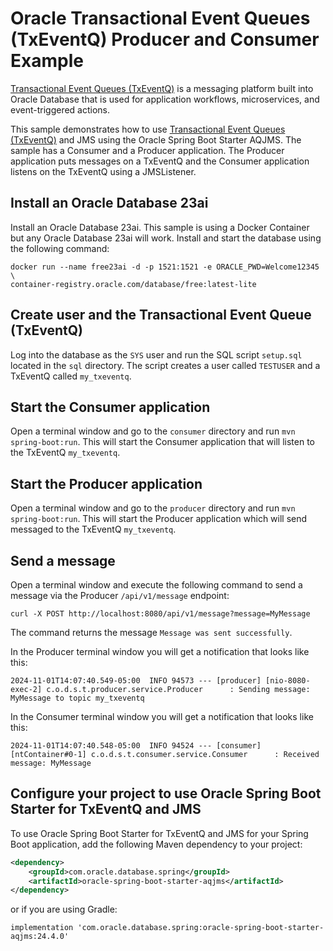 # Oracle Transactional Event Queues (TxEventQ) Producer and Consumer Example

[Transactional Event Queues (TxEventQ)](https://docs.oracle.com/en/database/oracle/oracle-database/23/adque/aq-introduction.html) is a messaging platform built into Oracle Database that is used for application workflows, microservices, and event-triggered actions.

This sample demonstrates how to use [Transactional Event Queues (TxEventQ)](https://docs.oracle.com/en/database/oracle/oracle-database/23/adque/aq-introduction.html) and JMS using the Oracle Spring Boot Starter AQJMS. The sample has a Consumer and a Producer application. The Producer application puts messages on a TxEventQ and the Consumer application listens on the TxEventQ using a JMSListener.

## Install an Oracle Database 23ai

Install an Oracle Database 23ai. This sample is using a Docker Container but any Oracle Database 23ai will work. Install and start the database using the following command:

```shell
docker run --name free23ai -d -p 1521:1521 -e ORACLE_PWD=Welcome12345 \
container-registry.oracle.com/database/free:latest-lite
```

## Create user and the Transactional Event Queue (TxEventQ)

Log into the database as the `SYS` user and run the SQL script `setup.sql` located in the `sql` directory. The script creates a user called `TESTUSER` and a TxEventQ called `my_txeventq`.

## Start the Consumer application

Open a terminal window and go to the `consumer` directory and run `mvn spring-boot:run`. This will start the Consumer application that will listen to the TxEventQ `my_txeventq`.

## Start the Producer application

Open a terminal window and go to the `producer` directory and run `mvn spring-boot:run`. This will start the Producer application which will send messaged to the TxEventQ `my_txeventq`.

## Send a message

Open a terminal window and execute the following command to send a message via the Producer `/api/v1/message` endpoint:

```shell
curl -X POST http://localhost:8080/api/v1/message?message=MyMessage
```

The command returns the message `Message was sent successfully`.

In the Producer terminal window you will get a notification that looks like this:

```log
2024-11-01T14:07:40.549-05:00  INFO 94573 --- [producer] [nio-8080-exec-2] c.o.d.s.t.producer.service.Producer      : Sending message: MyMessage to topic my_txeventq
```

In the Consumer terminal window you will get a notification that looks like this:

```log
2024-11-01T14:07:40.548-05:00  INFO 94524 --- [consumer] [ntContainer#0-1] c.o.d.s.t.consumer.service.Consumer      : Received message: MyMessage
```

## Configure your project to use Oracle Spring Boot Starter for TxEventQ and JMS

To use Oracle Spring Boot Starter for TxEventQ and JMS for your Spring Boot application, add the following Maven dependency to your project:

```xml
<dependency>
    <groupId>com.oracle.database.spring</groupId>
    <artifactId>oracle-spring-boot-starter-aqjms</artifactId>
</dependency>
```

or if you are using Gradle:

```text
implementation 'com.oracle.database.spring:oracle-spring-boot-starter-aqjms:24.4.0'
```
